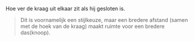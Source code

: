 
Hoe ver de kraag uit elkaar zit als hij gesloten is.

> Dit is voornamelijk een stijlkeuze, maar een bredere afstand (samen met de hoek van de kraag) maakt ruimte voor een bredere das(knoop).
